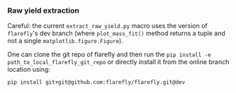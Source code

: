 ### Raw yield extraction

Careful: the current `extract_raw_yield.py` macro uses the version of `flarefly`'s dev branch (where `plot_mass_fit()` method returns a tuple and not a single `matplotlib.figure.Figure`).

One can clone the git repo of flarefly and then run the `pip install -e path_to_local_flarefly_git_repo` or directly install it from the online branch location using:
```
pip install git+git@github.com:flarefly/flarefly.git@dev
```